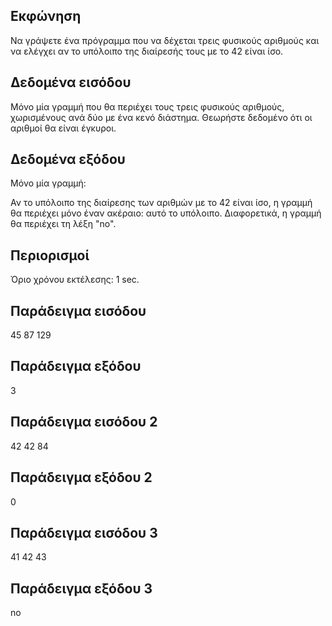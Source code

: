 ## Εκφώνηση
Να γράψετε ένα πρόγραμμα που να δέχεται τρεις φυσικούς αριθμούς και να ελέγχει αν το υπόλοιπο της διαίρεσής τους με το 42 είναι ίσο.

## Δεδομένα εισόδου
Μόνο μία γραμμή που θα περιέχει τους τρεις φυσικούς αριθμούς, χωρισμένους ανά δύο με ένα κενό διάστημα. Θεωρήστε δεδομένο ότι οι αριθμοί θα είναι έγκυροι.

## Δεδομένα εξόδου
Μόνο μία γραμμή:

Αν το υπόλοιπο της διαίρεσης των αριθμών με το 42 είναι ίσο, η γραμμή θα περιέχει μόνο έναν ακέραιο: αυτό το υπόλοιπο.
Διαφορετικά, η γραμμή θα περιέχει τη λέξη "no".
## Περιορισμοί
Όριο χρόνου εκτέλεσης: 1 sec.
## Παράδειγμα εισόδου
45 87 129
## Παράδειγμα εξόδου
3
## Παράδειγμα εισόδου 2
42 42 84
## Παράδειγμα εξόδου 2
0
## Παράδειγμα εισόδου 3
41 42 43
## Παράδειγμα εξόδου 3
no